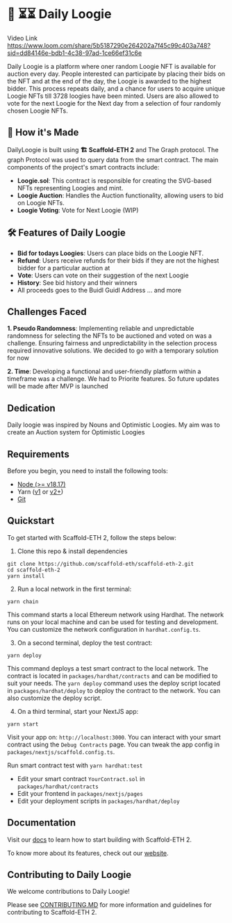# 🚩 ⏳⏳ Daily Loogie

Video Link https://www.loom.com/share/5b5187290e264202a7f45c99c403a748?sid=dd84146e-bdb1-4c38-97ad-1ce66ef31c6e

Daily Loogie is a platform where oner random Loogie NFT is available for auction every day. People interested can participate by placing their bids on the NFT and at the end of the day, the Loogie is awarded to the highest bidder. This process repeats daily, and a chance for users to acquire unique Loogie NFTs till 3728 loogies have been minted. Users are also allowed to vote for the next Loogie for the Next day from a selection of four randomly chosen Loogie NFTs.

## 🧠 How it's Made

DailyLoogie is built using **🏗 Scaffold-ETH 2** and The Graph protocol. The graph Protocol was used to query data from the smart contract. The main components of the project's smart contracts include:

- **Loogie.sol**: This contract is responsible for creating the SVG-based NFTs representing Loogies and mint.
- **Loogie Auction**: Handles the Auction functionality, allowing users to bid on Loogie NFTs.
- **Loogie Voting**: Vote for Next Loogie (WIP)

## 🛠️ Features of Daily Loogie

- **Bid for todays Loogies**: Users can place bids on the Loogie NFT.
- **Refund**: Users receive refunds for their bids if they are not the highest bidder for a particular auction at
- **Vote**: Users can vote on their suggestion of the next Loogie
- **History**: See bid history and their winners
- All proceeds goes to the Buidl Guidl Address
  ... and more

## Challenges Faced

**1. Pseudo Randomness**: Implementing reliable and unpredictable randomness for selecting the NFTs to be auctioned and voted on was a challenge. Ensuring fairness and unpredictability in the selection process required innovative solutions. We decided to go with a temporary solution for now

**2. Time**: Developing a functional and user-friendly platform within a timeframe was a challenge. We had to Priorite features. So future updates will be made after MVP is launched

## Dedication

Daily loogie was inspired by Nouns and Optimistic Loogies. My aim was to create an Auction system for Optimistic Loogies

## Requirements

Before you begin, you need to install the following tools:

- [Node (>= v18.17)](https://nodejs.org/en/download/)
- Yarn ([v1](https://classic.yarnpkg.com/en/docs/install/) or [v2+](https://yarnpkg.com/getting-started/install))
- [Git](https://git-scm.com/downloads)

## Quickstart

To get started with Scaffold-ETH 2, follow the steps below:

1. Clone this repo & install dependencies

```
git clone https://github.com/scaffold-eth/scaffold-eth-2.git
cd scaffold-eth-2
yarn install
```

2. Run a local network in the first terminal:

```
yarn chain
```

This command starts a local Ethereum network using Hardhat. The network runs on your local machine and can be used for testing and development. You can customize the network configuration in `hardhat.config.ts`.

3. On a second terminal, deploy the test contract:

```
yarn deploy
```

This command deploys a test smart contract to the local network. The contract is located in `packages/hardhat/contracts` and can be modified to suit your needs. The `yarn deploy` command uses the deploy script located in `packages/hardhat/deploy` to deploy the contract to the network. You can also customize the deploy script.

4. On a third terminal, start your NextJS app:

```
yarn start
```

Visit your app on: `http://localhost:3000`. You can interact with your smart contract using the `Debug Contracts` page. You can tweak the app config in `packages/nextjs/scaffold.config.ts`.

Run smart contract test with `yarn hardhat:test`

- Edit your smart contract `YourContract.sol` in `packages/hardhat/contracts`
- Edit your frontend in `packages/nextjs/pages`
- Edit your deployment scripts in `packages/hardhat/deploy`

## Documentation

Visit our [docs](https://docs.scaffoldeth.io) to learn how to start building with Scaffold-ETH 2.

To know more about its features, check out our [website](https://scaffoldeth.io).

## Contributing to Daily Loogie

We welcome contributions to Daily Loogie!

Please see [CONTRIBUTING.MD](https://github.com/scaffold-eth/scaffold-eth-2/blob/main/CONTRIBUTING.md) for more information and guidelines for contributing to Scaffold-ETH 2.
